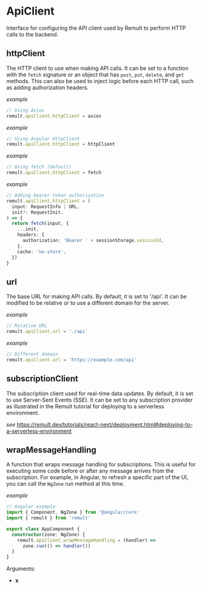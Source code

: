 # ApiClient

Interface for configuring the API client used by Remult to perform HTTP calls to the backend.

## httpClient

The HTTP client to use when making API calls. It can be set to a function with the `fetch` signature
or an object that has `post`, `put`, `delete`, and `get` methods. This can also be used to inject
logic before each HTTP call, such as adding authorization headers.

_example_

```ts
// Using Axios
remult.apiClient.httpClient = axios
```

_example_

```ts
// Using Angular HttpClient
remult.apiClient.httpClient = httpClient
```

_example_

```ts
// Using fetch (default)
remult.apiClient.httpClient = fetch
```

_example_

```ts
// Adding bearer token authorization
remult.apiClient.httpClient = (
  input: RequestInfo | URL,
  init?: RequestInit,
) => {
  return fetch(input, {
    ...init,
    headers: {
      authorization: 'Bearer ' + sessionStorage.sessionId,
    },
    cache: 'no-store',
  })
}
```

## url

The base URL for making API calls. By default, it is set to '/api'. It can be modified to be relative
or to use a different domain for the server.

_example_

```ts
// Relative URL
remult.apiClient.url = './api'
```

_example_

```ts
// Different domain
remult.apiClient.url = 'https://example.com/api'
```

## subscriptionClient

The subscription client used for real-time data updates. By default, it is set to use Server-Sent Events (SSE).
It can be set to any subscription provider as illustrated in the Remult tutorial for deploying to a serverless environment.

_see_
https://remult.dev/tutorials/react-next/deployment.html#deploying-to-a-serverless-environment

## wrapMessageHandling

A function that wraps message handling for subscriptions. This is useful for executing some code before
or after any message arrives from the subscription. For example, in Angular, to refresh a specific part of the UI, you can call the `NgZone` run method at
this time.

_example_

```ts
// Angular example
import { Component, NgZone } from '@angular/core'
import { remult } from 'remult'

export class AppComponent {
  constructor(zone: NgZone) {
    remult.apiClient.wrapMessageHandling = (handler) =>
      zone.run(() => handler())
  }
}
```

Arguments:

- **x**
